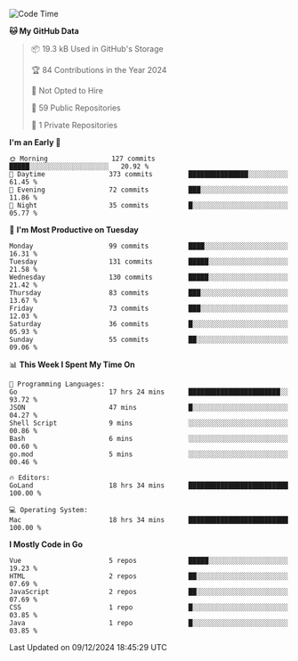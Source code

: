 <!--START_SECTION:waka-->
![Code Time](http://img.shields.io/badge/Code%20Time-1%2C366%20hrs%2011%20mins-blue)

**🐱 My GitHub Data** 

> 📦 19.3 kB Used in GitHub's Storage 
 > 
> 🏆 84 Contributions in the Year 2024
 > 
> 🚫 Not Opted to Hire
 > 
> 📜 59 Public Repositories 
 > 
> 🔑 1 Private Repositories 
 > 
**I'm an Early 🐤** 

```text
🌞 Morning                127 commits         █████░░░░░░░░░░░░░░░░░░░░   20.92 % 
🌆 Daytime                373 commits         ███████████████░░░░░░░░░░   61.45 % 
🌃 Evening                72 commits          ███░░░░░░░░░░░░░░░░░░░░░░   11.86 % 
🌙 Night                  35 commits          █░░░░░░░░░░░░░░░░░░░░░░░░   05.77 % 
```
📅 **I'm Most Productive on Tuesday** 

```text
Monday                   99 commits          ████░░░░░░░░░░░░░░░░░░░░░   16.31 % 
Tuesday                  131 commits         █████░░░░░░░░░░░░░░░░░░░░   21.58 % 
Wednesday                130 commits         █████░░░░░░░░░░░░░░░░░░░░   21.42 % 
Thursday                 83 commits          ███░░░░░░░░░░░░░░░░░░░░░░   13.67 % 
Friday                   73 commits          ███░░░░░░░░░░░░░░░░░░░░░░   12.03 % 
Saturday                 36 commits          █░░░░░░░░░░░░░░░░░░░░░░░░   05.93 % 
Sunday                   55 commits          ██░░░░░░░░░░░░░░░░░░░░░░░   09.06 % 
```


📊 **This Week I Spent My Time On** 

```text
💬 Programming Languages: 
Go                       17 hrs 24 mins      ███████████████████████░░   93.72 % 
JSON                     47 mins             █░░░░░░░░░░░░░░░░░░░░░░░░   04.27 % 
Shell Script             9 mins              ░░░░░░░░░░░░░░░░░░░░░░░░░   00.86 % 
Bash                     6 mins              ░░░░░░░░░░░░░░░░░░░░░░░░░   00.60 % 
go.mod                   5 mins              ░░░░░░░░░░░░░░░░░░░░░░░░░   00.46 % 

🔥 Editors: 
GoLand                   18 hrs 34 mins      █████████████████████████   100.00 % 

💻 Operating System: 
Mac                      18 hrs 34 mins      █████████████████████████   100.00 % 
```

**I Mostly Code in Go** 

```text
Vue                      5 repos             █████░░░░░░░░░░░░░░░░░░░░   19.23 % 
HTML                     2 repos             ██░░░░░░░░░░░░░░░░░░░░░░░   07.69 % 
JavaScript               2 repos             ██░░░░░░░░░░░░░░░░░░░░░░░   07.69 % 
CSS                      1 repo              █░░░░░░░░░░░░░░░░░░░░░░░░   03.85 % 
Java                     1 repo              █░░░░░░░░░░░░░░░░░░░░░░░░   03.85 % 
```




 Last Updated on 09/12/2024 18:45:29 UTC
<!--END_SECTION:waka-->
